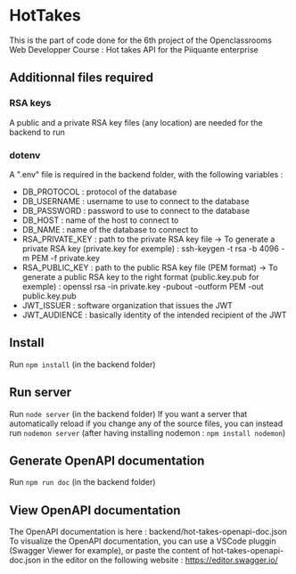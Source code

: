 # HotTakes

This is the part of code done for the 6th project of the Openclassrooms Web Developper Course : Hot takes API for the Piiquante enterprise

## Additionnal files required

### RSA keys
A public and a private RSA key files (any location) are needed for the backend to run

### dotenv
A ".env" file is required in the backend folder, with the following variables :
* DB_PROTOCOL : protocol of the database
* DB_USERNAME : username to use to connect to the database
* DB_PASSWORD : password to use to connect to the database
* DB_HOST : name of the host to connect to
* DB_NAME : name of the database to connect to
* RSA_PRIVATE_KEY : path to the private RSA key file
-> To generate a private RSA key (private.key for exemple) :
ssh-keygen -t rsa -b 4096 -m PEM -f private.key
* RSA_PUBLIC_KEY : path to the public RSA key file (PEM format)
→ To generate a public RSA key to the right format (public.key.pub for exemple) :
openssl rsa -in private.key -pubout -outform PEM -out public.key.pub
* JWT_ISSUER : software organization that issues the JWT
* JWT_AUDIENCE : basically identity of the intended recipient of the JWT

## Install
Run `npm install` (in the backend folder)

## Run server
Run `node server` (in the backend folder)
If you want a server that automatically reload if you change any of the source files,
you can instead run `nodemon server` (after having installing nodemon : `npm install nodemon`)

## Generate OpenAPI documentation
Run `npm run doc` (in the backend folder)

## View OpenAPI documentation
The OpenAPI documentation is here : backend/hot-takes-openapi-doc.json
To visualize the OpenAPI documentation, you can use a VSCode pluggin (Swagger Viewer for example),
or paste the content of hot-takes-openapi-doc.json in the editor on the following website : https://editor.swagger.io/